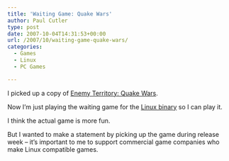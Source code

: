 ```yaml
---
title: 'Waiting Game: Quake Wars'
author: Paul Cutler
type: post
date: 2007-10-04T14:31:53+00:00
url: /2007/10/waiting-game-quake-wars/
categories:
  - Games
  - Linux
  - PC Games

---
```

I picked up a copy of [Enemy Territory: Quake Wars][1].

Now I&#8217;m just playing the waiting game for the [Linux binary][2] so I can play it.

I think the actual game is more fun.

But I wanted to make a statement by picking up the game during release week &#8211; it&#8217;s important to me to support commercial game companies who make Linux compatible games.

 [1]: http://www.enemyterritory.com/
 [2]: http://zerowing.idsoftware.com/